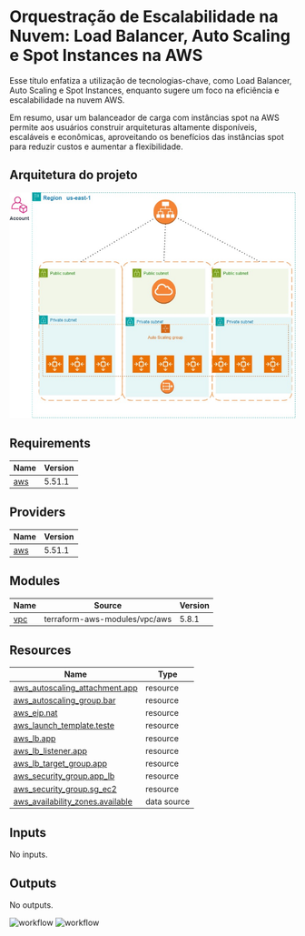 # Orquestração de Escalabilidade na Nuvem: Load Balancer, Auto Scaling e Spot Instances na AWS



Esse título enfatiza a utilização de tecnologias-chave, como Load Balancer, Auto Scaling e Spot Instances, enquanto sugere um foco na eficiência e escalabilidade na nuvem AWS.

Em resumo, usar um balanceador de carga com instâncias spot na AWS permite aos usuários construir arquiteturas altamente disponíveis, escaláveis e econômicas, aproveitando os benefícios das instâncias spot para reduzir custos e aumentar a flexibilidade.

## Arquitetura do projeto

![screenshot](img/alb.jpg)


<!-- BEGIN_TF_DOCS -->
## Requirements

| Name | Version |
|------|---------|
| <a name="requirement_aws"></a> [aws](#requirement\_aws) | 5.51.1 |

## Providers

| Name | Version |
|------|---------|
| <a name="provider_aws"></a> [aws](#provider\_aws) | 5.51.1 |

## Modules

| Name | Source | Version |
|------|--------|---------|
| <a name="module_vpc"></a> [vpc](#module\_vpc) | terraform-aws-modules/vpc/aws | 5.8.1 |

## Resources

| Name | Type |
|------|------|
| [aws_autoscaling_attachment.app](https://registry.terraform.io/providers/hashicorp/aws/5.51.1/docs/resources/autoscaling_attachment) | resource |
| [aws_autoscaling_group.bar](https://registry.terraform.io/providers/hashicorp/aws/5.51.1/docs/resources/autoscaling_group) | resource |
| [aws_eip.nat](https://registry.terraform.io/providers/hashicorp/aws/5.51.1/docs/resources/eip) | resource |
| [aws_launch_template.teste](https://registry.terraform.io/providers/hashicorp/aws/5.51.1/docs/resources/launch_template) | resource |
| [aws_lb.app](https://registry.terraform.io/providers/hashicorp/aws/5.51.1/docs/resources/lb) | resource |
| [aws_lb_listener.app](https://registry.terraform.io/providers/hashicorp/aws/5.51.1/docs/resources/lb_listener) | resource |
| [aws_lb_target_group.app](https://registry.terraform.io/providers/hashicorp/aws/5.51.1/docs/resources/lb_target_group) | resource |
| [aws_security_group.app_lb](https://registry.terraform.io/providers/hashicorp/aws/5.51.1/docs/resources/security_group) | resource |
| [aws_security_group.sg_ec2](https://registry.terraform.io/providers/hashicorp/aws/5.51.1/docs/resources/security_group) | resource |
| [aws_availability_zones.available](https://registry.terraform.io/providers/hashicorp/aws/5.51.1/docs/data-sources/availability_zones) | data source |

## Inputs

No inputs.

## Outputs

No outputs.
<!-- END_TF_DOCS -->

![workflow](https://github.com/guilhermesgit/aws-asg/actions/workflows/documentation.yml/badge.svg?branch=dev)
![workflow](https://github.com/guilhermesgit/aws-asg/actions/workflows/tfsec.yml/badge.svg?branch=main)

